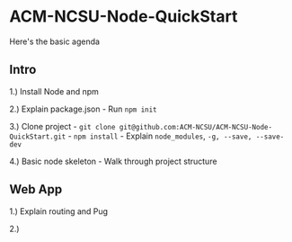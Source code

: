 # ACM-NCSU-Node-QuickStart

Here's the basic agenda

## Intro

1.) Install Node and npm

2.) Explain package.json
    - Run `npm init`

3.) Clone project
    - `git clone git@github.com:ACM-NCSU/ACM-NCSU-Node-QuickStart.git`
    - `npm install`
    - Explain `node_modules`, `-g, --save, --save-dev`

4.) Basic node skeleton
    - Walk through project structure

## Web App

1.) Explain routing and Pug

2.) 
